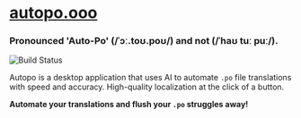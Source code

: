 [autopo.ooo](https://autopo.ooo)
==============================

### Pronounced 'Auto-Po' (/ˈɔː.toʊ.poʊ/) and not (/ˈhaʊ tuː puː/).

![Build Status](https://github.com/soberlemur/autopo/actions/workflows/build.yml/badge.svg)

Autopo is a desktop application that uses AI to automate `.po` file translations with speed and accuracy. High-quality localization at the click of a button.

**Automate your translations and flush your `.po` struggles away!**





